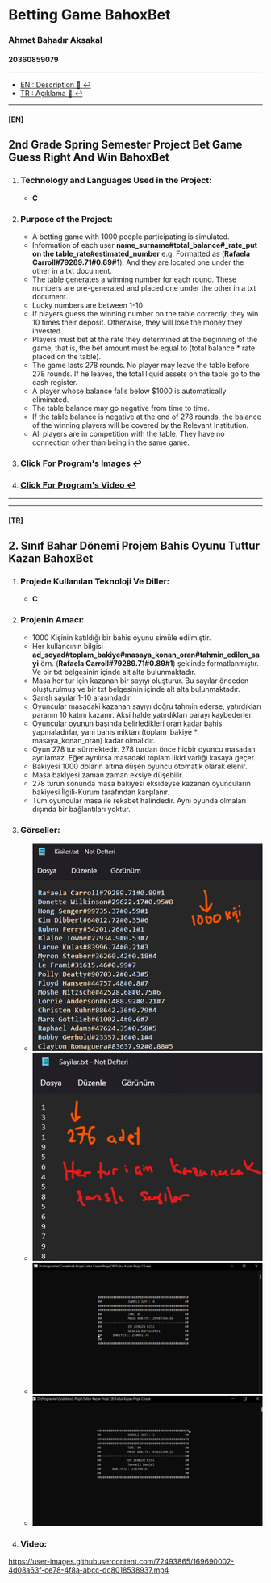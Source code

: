#  Betting Game BahoxBet

### Ahmet Bahadır Aksakal

#### 20360859079

****

- [EN : Description :book: :leftwards_arrow_with_hook:](#en)  
- [TR : Açıklama :book: :leftwards_arrow_with_hook:](#tr)

****

#### [EN]

## 2nd Grade Spring Semester Project Bet Game Guess Right And Win BahoxBet

1. ### Technology and Languages Used in the Project:
    
     * **C**
       
2. ### Purpose of the Project:
    
     * A betting game with 1000 people participating is simulated.
     * Information of each user **name\_surname#total\_balance#\_rate\_put on the table\_rate#estimated\_number** e.g. Formatted as (**Rafaela Carroll#79289.71#0.89#1**). And they are located one under the other in a txt document.
     * The table generates a winning number for each round. These numbers are pre-generated and placed one under the other in a txt document.
     * Lucky numbers are between 1-10
     * If players guess the winning number on the table correctly, they win 10 times their deposit. Otherwise, they will lose the money they invested.
     * Players must bet at the rate they determined at the beginning of the game, that is, the bet amount must be equal to (total balance \* rate placed on the table).
     * The game lasts 278 rounds. No player may leave the table before 278 rounds. If he leaves, the total liquid assets on the table go to the cash register.
     * A player whose balance falls below $1000 is automatically eliminated.
     * The table balance may go negative from time to time.
     * If the table balance is negative at the end of 278 rounds, the balance of the winning players will be covered by the Relevant Institution.
     * All players are in competition with the table. They have no connection other than being in the same game.
       
3. ### [Click For Program's Images :leftwards_arrow_with_hook:](#Görseller)

4. ### [Click For Program's Video :leftwards_arrow_with_hook:](#Video)  

****
****

#### [TR]

## 2\. Sınıf Bahar Dönemi Projem Bahis Oyunu Tuttur Kazan BahoxBet

1.  ### Projede Kullanılan Teknoloji Ve Diller:
    
    *   **C**
      
2.  ### Projenin Amacı:
    
    *   1000 Kişinin katıldığı bir bahis oyunu simüle edilmiştir.
    *   Her kullancının bilgisi **ad\_soyad#toplam\_bakiye#masaya\_konan\_oran#tahmin\_edilen\_sayi** örn. (**Rafaela Carroll#79289.71#0.89#1**) şeklinde formatlanmıştır. Ve bir txt belgesinin içinde alt alta bulunmaktadır.
    *   Masa her tur için kazanan bir sayıyı oluşturur. Bu sayılar önceden oluşturulmuş ve bir txt belgesinin içinde alt alta bulunmaktadır.
    *   Şanslı sayılar 1-10 arasındadır
    *   Oyuncular masadaki kazanan sayıyı doğru tahmin ederse, yatırdıkları paranın 10 katını kazanır. Aksi halde yatırdıkları parayı kaybederler.
    *   Oyuncular oyunun başında belirledikleri oran kadar bahis yapmaladırlar, yani bahis miktarı (toplam\_bakiye \* masaya\_konan\_oran) kadar olmalıdır.
    *   Oyun 278 tur sürmektedir. 278 turdan önce hiçbir oyuncu masadan ayrılamaz. Eğer ayrılırsa masadaki toplam likid varlığı kasaya geçer.
    *   Bakiyesi 1000 doların altına düşen oyuncu otomatik olarak elenir.
    *   Masa bakiyesi zaman zaman eksiye düşebilir.
    *   278 turun sonunda masa bakiyesi eksideyse kazanan oyuncuların bakiyesi İlgili-Kurum tarafından karşılanır.
    *   Tüm oyuncular masa ile rekabet halindedir. Aynı oyunda olmaları dışında bir bağlantıları yoktur.
      
3.  ### Görseller:
    
    *   ![](Readme-img-video/adim0.png)
    *   ![](Readme-img-video/adim1.png)
    *   ![](Readme-img-video/adim2.png)
    *   ![](Readme-img-video/adim3.png)

4. ### Video:

https://user-images.githubusercontent.com/72493865/169690002-4d08a63f-ce78-4f8a-abcc-dc8018538937.mp4
